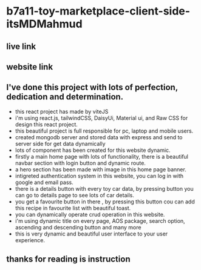 # b7a11-toy-marketplace-client-side-itsMDMahmud
## live link
## website link
## I've done this project with lots of perfection, dedication and determination.
* this react project has made by viteJS
* i'm using react.js, tailwindCSS, DaisyUi, Material ui, and Raw CSS for design this react project.
* this beautiful project is full responsible for pc, laptop and mobile users.
* created mongodb server and stored data with express and send to server side for get data dynamically
* lots of component has been created for this website dynamic.
* firstly a main home page with lots of functionality, there is a beautiful navbar section with login button and dynamic route.
* a hero section has been made with image in this home page banner.
* intigreted authentication system in this website, you can log in with google and email pass.
* there is a details button with every toy car data, by pressing button you can go to details page to see lots of car details.
* you get a favourite button in there , by pressing this button cou can add this recipe in favourite list with beautiful toast.
* you can dynamically operate crud operation in this website.
* i'm using dynamic title on every page, AOS package, search option, ascending and descending button and many more
* this is very dynamic and beautiful user interface to your user experience.
## thanks for reading is instruction
